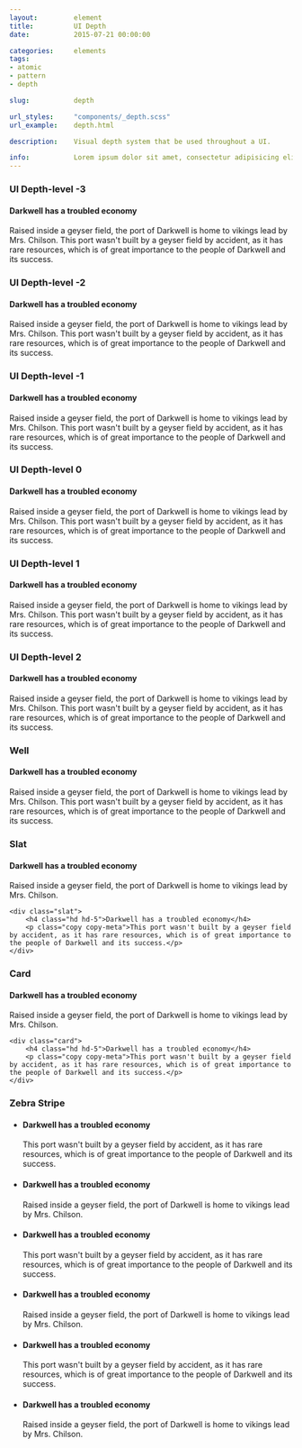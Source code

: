 ```yaml
---
layout:         element
title:          UI Depth
date:           2015-07-21 00:00:00

categories:     elements
tags:           
- atomic
- pattern
- depth

slug:           depth

url_styles:     "components/_depth.scss"
url_example:    depth.html

description:    Visual depth system that be used throughout a UI.

info:           Lorem ipsum dolor sit amet, consectetur adipisicing elit. Nisi labore pariatur nam minima unde nobis, repellat enim quo illo veniam perspiciatis fugiat quibusdam voluptatibus. Vero atque alias, nostrum quidem commodi.
---
```


<h3 class="hd-6 example-set-hd">UI Depth-level -3</h3>
<div class="example-set">
    <div class="depth depth--3">
        <h4 class="hd hd-5">Darkwell has a troubled economy</h4>
        <p class="copy copy-meta">Raised inside a geyser field, the port of Darkwell is home to vikings lead by Mrs. Chilson. This port wasn't built by a geyser field by accident, as it has rare resources, which is of great importance to the people of Darkwell and its success.</p>
    </div>
</div>

<h3 class="hd-6 example-set-hd">UI Depth-level -2</h3>
<div class="example-set">
    <div class="depth depth--2">
        <h4 class="hd hd-5">Darkwell has a troubled economy</h4>
        <p class="copy copy-meta">Raised inside a geyser field, the port of Darkwell is home to vikings lead by Mrs. Chilson. This port wasn't built by a geyser field by accident, as it has rare resources, which is of great importance to the people of Darkwell and its success.</p>
    </div>
</div>

<h3 class="hd-6 example-set-hd">UI Depth-level -1</h3>
<div class="example-set">
    <div class="depth depth--1">
        <h4 class="hd hd-5">Darkwell has a troubled economy</h4>
        <p class="copy copy-meta">Raised inside a geyser field, the port of Darkwell is home to vikings lead by Mrs. Chilson. This port wasn't built by a geyser field by accident, as it has rare resources, which is of great importance to the people of Darkwell and its success.</p>
    </div>
</div>

<h3 class="hd-6 example-set-hd">UI Depth-level 0</h3>
<div class="example-set">
    <div class="depth depth-0">
        <h4 class="hd hd-5">Darkwell has a troubled economy</h4>
        <p class="copy copy-meta">Raised inside a geyser field, the port of Darkwell is home to vikings lead by Mrs. Chilson. This port wasn't built by a geyser field by accident, as it has rare resources, which is of great importance to the people of Darkwell and its success.</p>
    </div>
</div>

<h3 class="hd-6 example-set-hd">UI Depth-level 1</h3>
<div class="example-set">
    <div class="depth depth-1">
        <h4 class="hd hd-5">Darkwell has a troubled economy</h4>
        <p class="copy copy-meta">Raised inside a geyser field, the port of Darkwell is home to vikings lead by Mrs. Chilson. This port wasn't built by a geyser field by accident, as it has rare resources, which is of great importance to the people of Darkwell and its success.</p>
    </div>
</div>

<h3 class="hd-6 example-set-hd">UI Depth-level 2</h3>
<div class="example-set">
    <div class="depth depth-2">
        <h4 class="hd hd-5">Darkwell has a troubled economy</h4>
        <p class="copy copy-meta">Raised inside a geyser field, the port of Darkwell is home to vikings lead by Mrs. Chilson. This port wasn't built by a geyser field by accident, as it has rare resources, which is of great importance to the people of Darkwell and its success.</p>
    </div>
</div>

<h3 class="hd-6 example-set-hd">Well</h3>
<div class="example-set">
    <div class="well">
        <h4 class="hd hd-5">Darkwell has a troubled economy</h4>
        <p class="copy copy-meta">Raised inside a geyser field, the port of Darkwell is home to vikings lead by Mrs. Chilson. This port wasn't built by a geyser field by accident, as it has rare resources, which is of great importance to the people of Darkwell and its success.</p>
    </div>
</div>

<h3 class="hd-6 example-set-hd">Slat</h3>
<div class="example-set">
    <div class="slat">
        <h4 class="hd hd-5">Darkwell has a troubled economy</h4>
        <p class="copy copy-meta">Raised inside a geyser field, the port of Darkwell is home to vikings lead by Mrs. Chilson. </p>
    </div>

    <div class="slat">
        <h4 class="hd hd-5">Darkwell has a troubled economy</h4>
        <p class="copy copy-meta">This port wasn't built by a geyser field by accident, as it has rare resources, which is of great importance to the people of Darkwell and its success.</p>
    </div>
</div>

<h3 class="hd-6 example-set-hd">Card</h3>
<div class="example-set">
    <div class="card">
        <h4 class="hd hd-5">Darkwell has a troubled economy</h4>
        <p class="copy copy-meta">Raised inside a geyser field, the port of Darkwell is home to vikings lead by Mrs. Chilson. </p>
    </div>

    <div class="card">
        <h4 class="hd hd-5">Darkwell has a troubled economy</h4>
        <p class="copy copy-meta">This port wasn't built by a geyser field by accident, as it has rare resources, which is of great importance to the people of Darkwell and its success.</p>
    </div>
</div>

<h3 class="hd-6 example-set-hd">Zebra Stripe</h3>
<div class="example-set">
    <ul class="zebra-stripe">
        <li class="slat">
            <h4 class="hd hd-5">Darkwell has a troubled economy</h4>
            <p class="copy copy-meta">This port wasn't built by a geyser field by accident, as it has rare resources, which is of great importance to the people of Darkwell and its success.</p>
        </li>
        <li class="slat">
            <h4 class="hd hd-5">Darkwell has a troubled economy</h4>
            <p class="copy copy-meta">Raised inside a geyser field, the port of Darkwell is home to vikings lead by Mrs. Chilson.</p>
        </li>
        <li class="slat">
            <h4 class="hd hd-5">Darkwell has a troubled economy</h4>
            <p class="copy copy-meta">This port wasn't built by a geyser field by accident, as it has rare resources, which is of great importance to the people of Darkwell and its success.</p>
        </li>
        <li class="slat">
            <h4 class="hd hd-5">Darkwell has a troubled economy</h4>
            <p class="copy copy-meta">Raised inside a geyser field, the port of Darkwell is home to vikings lead by Mrs. Chilson.</p>
        </li>
        <li class="slat">
            <h4 class="hd hd-5">Darkwell has a troubled economy</h4>
            <p class="copy copy-meta">This port wasn't built by a geyser field by accident, as it has rare resources, which is of great importance to the people of Darkwell and its success.</p>
        </li>
        <li class="slat">
            <h4 class="hd hd-5">Darkwell has a troubled economy</h4>
            <p class="copy copy-meta">Raised inside a geyser field, the port of Darkwell is home to vikings lead by Mrs. Chilson.</p>
        </li>
    </ul>
</div>
